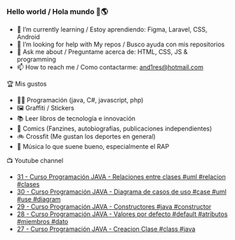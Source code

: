 ### Hello world / Hola mundo 👋🌎

<!--
**xaca/xaca** is a ✨ _special_ ✨ repository because its `README.md` (this file) appears on your GitHub profile.

Here are some ideas to get you started:
-->

- 🌱 I’m currently learning / Estoy aprendiendo: Figma, Laravel, CSS, Android
- 🤔 I’m looking for help with My repos / Busco ayuda con mis repositorios
- 💬 Ask me about / Preguntame acerca de: HTML, CSS, JS & programming 
- 📫 How to reach me / Como contactarme: and1res@hotmail.com

🏆 Mis gustos
- 👨‍💻 Programación (java, C#, javascript, php)
- 🖼️ Graffiti / Stickers
- 📚 Leer libros de tecnología e innovación
- 💢 Comics (Fanzines, autobiografías, publicaciones independientes)
- 🚲 Crossfit (Me gustan los deportes en general)
- 🎤 Música lo que suene bueno, especialmente el RAP
<!--
📝 Frases
- "I only smile in the dark, I only smile when it's complicated" Raybiez
- "De lo que ves créete la mitad de lo que no ves no te creas nada" Kase O
-->
📺 Youtube channel
<!-- BLOG-POST-LIST:START -->
- [31 - Curso Programación JAVA - Relaciones entre clases #uml #relacion #clases](https://www.youtube.com/watch?v=HfPVIhHydlw)
- [30 - Curso Programación JAVA - Diagrama de casos de uso #case #uml #use #diagram](https://www.youtube.com/watch?v=setf5EB7A_I)
- [29 - Curso Programación JAVA - Constructores #java #constructor](https://www.youtube.com/watch?v=ZKZRRVyt9dI)
- [28 - Curso Programación JAVA - Valores por defecto #default #atributos #miembros #dato](https://www.youtube.com/watch?v=IfwVKdRFVFM)
- [27 - Curso Programación JAVA - Creacion Clase #class #java](https://www.youtube.com/watch?v=a3ra1vG7dng)
<!-- BLOG-POST-LIST:END -->
